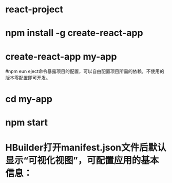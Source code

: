 # react-project
# npm install -g create-react-app
# create-react-app my-app
#npm eun eject命令暴露项目的配置，可以自由配置项目所需的依赖，不使用的版本零配置即可开发。
# cd my-app
# npm start
# HBuilder打开manifest.json文件后默认显示“可视化视图”，可配置应用的基本信息：

